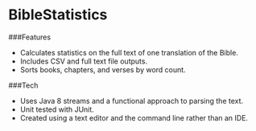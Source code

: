 # BibleStatistics

###Features
* Calculates statistics on the full text of one translation of the Bible.
* Includes CSV and full text file outputs.
* Sorts books, chapters, and verses by word count.

###Tech
* Uses Java 8 streams and a functional approach to parsing the text.
* Unit tested with JUnit.
* Created using a text editor and the command line rather than an IDE.
